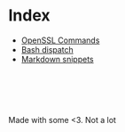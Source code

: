 # Index

- [OpenSSL Commands](openssl-commands.md)
- [Bash dispatch](bash-dispatch.md)
- [Markdown snippets](markdown.md)


#  &nbsp;
<!-- This ~~will be eventually~~ is generated. -->
Made with some <3. Not a lot